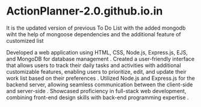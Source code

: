 # ActionPlanner-2.0.github.io.in
It is the updated version of previous To Do List with the added mongodb wiht the help of mongoose dependencies and the additional feature of customized list

Developed a web application using HTML, CSS, Node.js, Express.js, EJS, and MongoDB for database management . Created a user-friendly interface that allows users to track their daily
tasks and activities with additional customizable features, enabling
users to prioritize, edit, and update their work list based on their preferences . Utilized Node.js and Express.js for the backend server, allowing
seamless communication between the client-side and server-side . Showcased proficiency in full-stack web development, combining
front-end design skills with back-end programming expertise . 
